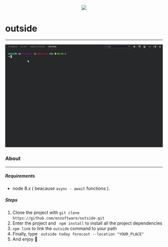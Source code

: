 <div align="center">
  
  ![](https://images.emojiterra.com/mozilla/512px/1f308.png)
  
</div>

# outside
---

<div align="center">
  
  ![](gif/outside.gif)
  
</div>


### About
---
##### Requirements
- node 8.x ( beacause ```async - await``` functions ).
##### Steps
1. Clone the project with ```git clone https://github.com/enzoftware/outside.git``` 
2. Enter the project and ``` npm install``` to install all the project dependencies
3. ``` npm link ``` to link the ```outside``` command to your path 
4. Finally, type ``` outside today forecast --location "YOUR_PLACE"```
5. And enjoy :rainbow:
